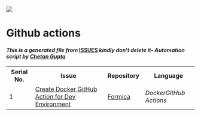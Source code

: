 <!DOCTYPE html>
<html><head><link href="../../.meta/style.css" rel="stylesheet"></head><body><img src="https://github.com/ch8n/Hacktoberfest2021/blob/main/assets/logo.png?raw=true" class="center"><h1>Github actions</h1><h4><em>This is a generated file from </em><a href="../../ISSUES.md">ISSUES</a><em> kindly don't delete it</em><em>- Automation script by <a href="https://chetangupta.net/about" target="_blank">Chetan Gupta</a></em></h4><table><tr><th>Serial No.</th><th>Issue</th><th>Repository</th><th>Language</th></tr><tr><td>1</td><td><a href="https://github.com/felixfaisal/formica/issues/87" target="_blank">Create Docker GitHub Action for Dev Environment</a></td><td><a href="https://github.com/felixfaisal/formica" target="_blank">Formica</a></td><td><em>Docker</em><em>GitHub Actions</em></td></tr></table></body></html>